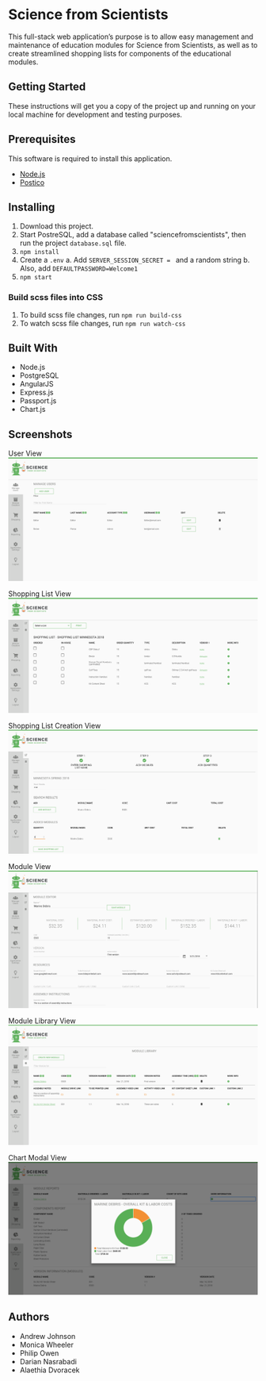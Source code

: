 # Science from Scientists

This full-stack web application’s purpose is to allow easy management and maintenance of education modules for Science from Scientists, as well as to create streamlined shopping lists for components of the educational modules.

## Getting Started
These instructions will get you a copy of the project up and running on your local machine for development and testing purposes.

## Prerequisites
This software is required to install this application.
- [Node.js](https://nodejs.org/en/)
- [Postico](https://eggerapps.at/postico/)

## Installing 
1. Download this project.
2. Start PostreSQL, add a database called "sciencefromscientists", then run the project `database.sql` file. 
3. `npm install`
4. Create a `.env` 
    a. Add `SERVER_SESSION_SECRET = ` and a random string
    b. Also, add `DEFAULTPASSWORD=Welcome1` 
5. `npm start`

### Build scss files into CSS
1. To build scss file changes, run `npm run build-css`
2. To watch scss file changes, run `npm run watch-css`

## Built With
- Node.js
- PostgreSQL
- AngularJS
- Express.js
- Passport.js
- Chart.js

## Screenshots
User View
![Image of User View](/documentation/user-view.png)

Shopping List View
![Image of Shopping List View](/documentation/shopping-list-view.png)

Shopping List Creation View
![Image of Shopping List Creation View](/documentation/shopping-list-creation-view.png)

Module View
![Image of Module View](/documentation/module-view.png)

Module Library View
![Image of Module Library View](/documentation/module-library-view.png)

Chart Modal View
![Image of Chart Modal View](/documentation/chart-modal-view.png)

## Authors

- Andrew Johnson
- Monica Wheeler
- Philip Owen
- Darian Nasrabadi
- Alaethia Dvoracek
